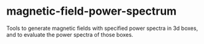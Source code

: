 # magnetic-field-power-spectrum

Tools to generate magnetic fields with specified power spectra in 3d boxes, and to evaluate the power spectra of those boxes.
